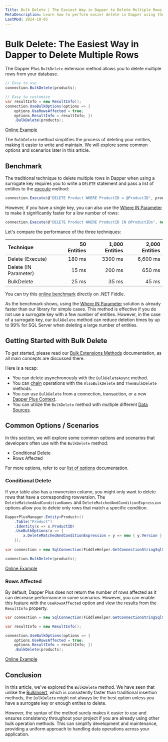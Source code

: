 ```yaml
---
Title: Bulk Delete | The Easiest Way in Dapper to Delete Multiple Rows
MetaDescription: Learn how to perform easier delete in Dapper using the Bulk Delete method, understand why it's essential, and explore some common scenarios.
LastMod: 2024-10-05
---
```


# Bulk Delete: The Easiest Way in Dapper to Delete Multiple Rows

The Dapper Plus `BulkDelete` extension method allows you to delete multiple rows from your database.

```csharp
// Easy to use
connection.BulkDelete(products);

// Easy to customize
var resultInfo = new ResultInfo();
connection.UseBulkOptions(options => {
	options.UseRowsAffected = true;
	options.ResultInfo = resultInfo; })
	.BulkDelete(products);
```

[Online Example](https://dotnetfiddle.net/p7L99k)

The `BulkDelete` method simplifies the process of deleting your entities, making it easier to write and maintain. We will explore some common options and scenarios later in this article.

## Benchmark

The traditional technique to delete multiple rows in Dapper when using a surrogate key requires you to write a `DELETE` statement and pass a list of entities to the [execute](https://www.learndapper.com/non-query) method:

```csharp
connection.Execute(@"DELETE Product WHERE ProductID = @ProductID", products);
```

However, if you have a single key, you can also use the [Where IN Parameter](https://www.learndapper.com/parameters#dapper-where-in-parameters) to make it significantly faster for a low number of rows:

```csharp
connection.Execute(@"DELETE Product WHERE ProductID IN @ProductIDs", new { ProductIDs = products.Select(x => x.ProductID).ToList() });
```

Let's compare the performance of the three techniques:

| Technique              | 50 Entities | 1,000 Entities | 2,000 Entities |
| :--------------------- | -----------:| --------------:| --------------:|
| Delete (Execute)       | 180 ms      | 3300 ms        | 6,600 ms       |
| Delete (IN Parameter)  | 15 ms       | 200 ms         | 650 ms          |
| BulkDelete             | 25 ms       | 35 ms          | 45 ms          |

You can try this [online benchmark](https://dotnetfiddle.net/18paED) directly on .NET Fiddle.

As the benchmark shows, using the [Where IN Parameter](https://www.learndapper.com/parameters#dapper-where-in-parameters) solution is already faster than our library for simple cases. This method is effective if you do not use a surrogate key with a few number of entities. However, in the case of a surrogate key, our `BulkDelete` method can reduce deletion times by up to 99% for SQL Server when deleting a large number of entities.

## Getting Started with Bulk Delete

To get started, please read our [Bulk Extensions Methods](/bulk-extensions-methods) documentation, as all main concepts are discussed there.

Here is a recap:

- You can delete asynchronously with the `BulkDeleteAsync` method.
- You can [chain](/bulk-extensions-methods#chaining-methods) operations with the `AlsoBulkDelete` and `ThenBulkDelete` methods.
- You can use `BulkDelete` from a connection, transaction, or a new [Dapper Plus Context](/dapper-plus-context).
- You can utilize the `BulkDelete` method with multiple different [Data Sources](/data-source).

## Common Options / Scenarios

In this section, we will explore some common options and scenarios that developers often use with the `BulkDelete` method:

- Conditional Delete
- Rows Affected

For more options, refer to our [list of options](/options) documentation.

### Conditional Delete

If your table also has a rowversion column, you might only want to delete rows that have a corresponding rowversion. The `DeleteMatchedAndConditionNames` and `DeleteMatchedAndConditionExpression` options allow you to delete only rows that match a specific condition.

```csharp
DapperPlusManager.Entity<Product>()
	.Table("Product")
	.Identity(x => x.ProductID)
	.UseBulkOptions(x => {
		x.DeleteMatchedAndConditionExpression = y => new { y.Version };
	});
	
var connection = new SqlConnection(FiddleHelper.GetConnectionStringSqlServer());

connection.BulkDelete(products);
```

[Online Example](https://dotnetfiddle.net/LNO8Mj)

### Rows Affected

By default, Dapper Plus does not return the number of rows affected as it can decrease performance in some scenarios. However, you can enable this feature with the `UseRowsAffected` option and view the results from the `ResultInfo` property.

```csharp
var connection = new SqlConnection(FiddleHelper.GetConnectionStringSqlServer());

var resultInfo = new ResultInfo();

connection.UseBulkOptions(options => {
	options.UseRowsAffected = true;
	options.ResultInfo = resultInfo; })
	.BulkDelete(products);
```

[Online Example](https://dotnetfiddle.net/WOFkM6)

## Conclusion

In this article, we've explored the `BulkDelete` method. We have seen that unlike the [BulkInsert](/bulk-insert), which is consistently faster than traditional insertion methods, the `BulkDelete` might not always be the best option unless you have a surrogate key or enough entites to delete.

However, the syntax of the method surely makes it easier to use and ensures consistency throughout your project if you are already using other bulk operation methods. This can simplify development and maintenance, providing a uniform approach to handling data operations across your application.